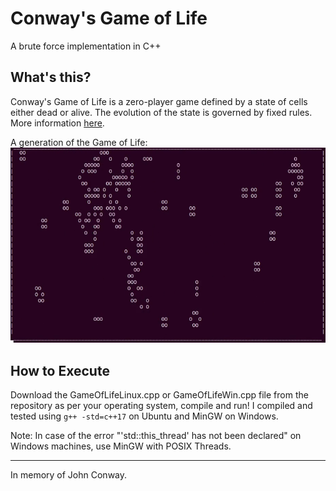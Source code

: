 # Conway's Game of Life

A brute force implementation in C++

## What's this?

Conway's Game of Life is a zero-player game defined by a state of cells either dead or alive. The evolution of the state is governed by fixed rules. More information [here](https://en.wikipedia.org/wiki/Conway%27s_Game_of_Life).

A generation of the Game of Life:
![alt text](https://github.com/Ishan-Dubey/conways-game-of-life/blob/master/Demo/Screenshot.png "Screenshot")
## How to Execute

Download the GameOfLifeLinux.cpp or GameOfLifeWin.cpp file from the repository as per your operating system, compile and run! I compiled and tested using `g++ -std=c++17` on Ubuntu and MinGW on Windows.

Note: In case of the error "'std::this_thread' has not been declared" on Windows machines, use MinGW with POSIX Threads.

---
In memory of John Conway.

